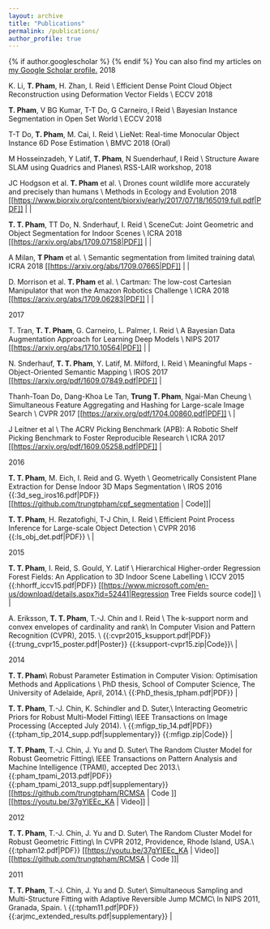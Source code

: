 ```yaml
---
layout: archive
title: "Publications"
permalink: /publications/
author_profile: true
---
```


{% if author.googlescholar %}
{% endif %}
You can also find my articles on <u><a href="{{author.googlescholar}}">my Google Scholar profile</a>.</u>
2018

K. Li, **T. Pham**, H. Zhan, I. Reid \\ Efficient Dense Point Cloud Object Reconstruction using Deformation Vector Fields \\ ECCV 2018

**T. Pham**, V BG Kumar, T-T Do, G Carneiro, I Reid \\ Bayesian Instance Segmentation in Open Set World \\ ECCV 2018

T-T Do, **T. Pham**, M. Cai, I. Reid \\ LieNet: Real-time Monocular Object Instance 6D Pose Estimation \\ BMVC 2018 (Oral)

M Hosseinzadeh, Y Latif, **T. Pham**, N Suenderhauf, I Reid \\ Structure Aware SLAM using Quadrics and Planes\\ RSS-LAIR workshop, 2018

JC Hodgson et al. **T. Pham** et al. \\ Drones count wildlife more accurately and precisely than humans \\ Methods in Ecology and Evolution 2018 [[https://www.biorxiv.org/content/biorxiv/early/2017/07/18/165019.full.pdf|PDF]] | | 


**T. T. Pham**, TT Do, N. Snderhauf, I. Reid \\ SceneCut: Joint Geometric and Object Segmentation for Indoor Scenes \\ ICRA 2018 [[https://arxiv.org/abs/1709.07158|PDF]] | | 

A Milan, **T Pham** et al. \\ Semantic segmentation from limited training data\\ ICRA 2018 [[https://arxiv.org/abs/1709.07665|PDF]] | | 


D. Morrison et al. **T. Pham** et al. \\ Cartman: The low-cost Cartesian Manipulator that won the Amazon Robotics Challenge \\ ICRA 2018 [[https://arxiv.org/abs/1709.06283|PDF]] | | 


2017

T. Tran, **T. T. Pham**, G. Carneiro, L. Palmer, I. Reid \\ A Bayesian Data Augmentation Approach for Learning Deep Models \\ NIPS 2017 [[https://arxiv.org/abs/1710.10564|PDF]] | | 

N. Snderhauf, **T. T. Pham**, Y. Latif, M. Milford, I. Reid \\ Meaningful Maps - Object-Oriented Semantic Mapping \\ IROS 2017 [[https://arxiv.org/pdf/1609.07849.pdf|PDF]] |

Thanh-Toan Do, Dang-Khoa Le Tan, **Trung T. Pham**, Ngai-Man Cheung \\ Simultaneous Feature Aggregating and Hashing for Large-scale Image Search \\ CVPR 2017 [[https://arxiv.org/pdf/1704.00860.pdf|PDF]] \\ | 

J Leitner et al \\ The ACRV Picking Benchmark (APB): A Robotic Shelf Picking Benchmark to Foster Reproducible Research \\ ICRA 2017 [[https://arxiv.org/pdf/1609.05258.pdf|PDF]] |

2016

**T. T. Pham**, M. Eich, I. Reid and G. Wyeth \\ Geometrically Consistent Plane Extraction for Dense Indoor 3D Maps Segmentation \\ IROS 2016 {{:3d_seg_iros16.pdf|PDF}} [[https://github.com/trungtpham/cpf_segmentation | Code]]|

**T. T. Pham**, H. Rezatofighi, T-J Chin, I. Reid \\ Efficient Point Process Inference for Large-scale Object Detection \\ CVPR 2016 {{:ls_obj_det.pdf|PDF}} \\ |

2015

**T. T. Pham**, I. Reid, S. Gould, Y. Latif \\ Hierarchical Higher-order Regression Forest Fields: An Application to 3D Indoor Scene Labelling \\ ICCV 2015 {{:hhorff_iccv15.pdf|PDF}} [[https://www.microsoft.com/en-us/download/details.aspx?id=52441|Regression Tree Fields source code]] \\ |

A. Eriksson, **T. T. Pham**, T.-J. Chin and I. Reid \\ The k-support norm and convex envelopes of cardinality and rank\\ In Computer Vision and Pattern Recognition (CVPR), 2015. \\ {{:cvpr2015_ksupport.pdf|PDF}} {{:trung_cvpr15_poster.pdf|Poster}} {{:ksupport-cvpr15.zip|Code}}\\ | 

2014

**T. T. Pham**\\ Robust Parameter Estimation in Computer Vision: Optimisation Methods and Applications \\ PhD thesis, School of Computer Science, The University of Adelaide, April, 2014.\\ {{:PhD_thesis_tpham.pdf|PDF}} |

**T. T. Pham**, T.-J. Chin, K. Schindler and D. Suter,\\ Interacting Geometric Priors for Robust Multi-Model Fitting\\ IEEE Transactions on Image Processing (Accepted July 2014). \\ {{:mfigp_tip_14.pdf|PDF}} {{:tpham_tip_2014_supp.pdf|supplementary}} {{:mfigp.zip|Code}} |

**T. T. Pham**, T.-J. Chin, J. Yu and D. Suter\\ The Random Cluster Model for Robust Geometric Fitting\\ IEEE Transactions on Pattern Analysis and Machine Intelligence (TPAMI), accepted Dec 2013.\\ {{:pham_tpami_2013.pdf|PDF}} {{:pham_tpami_2013_supp.pdf|supplementary}} [[https://github.com/trungtpham/RCMSA | Code ]] [[https://youtu.be/37gYIEEc_KA | Video]] |

2012

**T. T. Pham**, T.-J. Chin, J. Yu and D. Suter\\ The Random Cluster Model for Robust Geometric Fitting\\ In CVPR 2012, Providence, Rhode Island, USA.\\ {{:tpham12.pdf|PDF}} [[https://youtu.be/37gYIEEc_KA | Video]]  [[https://github.com/trungtpham/RCMSA | Code ]]|

2011

**T. T. Pham**, T.-J. Chin, J. Yu and D. Suter\\ Simultaneous Sampling and Multi-Structure Fitting with Adaptive Reversible Jump MCMC\\ In NIPS 2011, Granada, Spain. \\ {{:tpham11.pdf|PDF}} {{:arjmc_extended_results.pdf|supplementary}} |


<!--
{% include base_path %}

{% for post in site.publications reversed %}
  {% include archive-single.html %}
{% endfor %}
-->
